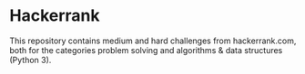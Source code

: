 # Hackerrank
This repository contains medium and hard challenges from hackerrank.com, both for the categories problem solving and algorithms & data structures (Python 3).
